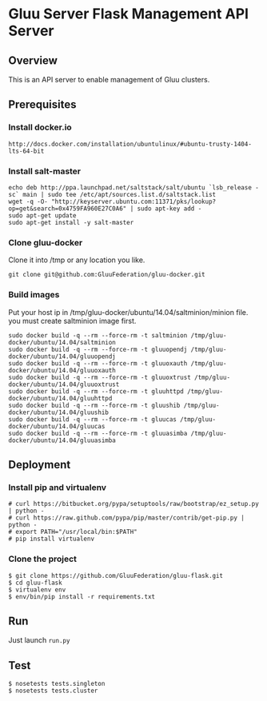# Gluu Server Flask Management API Server

## Overview

This is an API server to enable management of Gluu clusters.

## Prerequisites

### Install docker.io

```
http://docs.docker.com/installation/ubuntulinux/#ubuntu-trusty-1404-lts-64-bit
```

### Install salt-master

```
echo deb http://ppa.launchpad.net/saltstack/salt/ubuntu `lsb_release -sc` main | sudo tee /etc/apt/sources.list.d/saltstack.list
wget -q -O- "http://keyserver.ubuntu.com:11371/pks/lookup?op=get&search=0x4759FA960E27C0A6" | sudo apt-key add -
sudo apt-get update
sudo apt-get install -y salt-master
```

### Clone gluu-docker
Clone it into /tmp or any location you like.
```
git clone git@github.com:GluuFederation/gluu-docker.git
```

### Build images
Put your host ip in /tmp/gluu-docker/ubuntu/14.04/saltminion/minion file.
you must create saltminion image first.

```
sudo docker build -q --rm --force-rm -t saltminion /tmp/gluu-docker/ubuntu/14.04/saltminion
sudo docker build -q --rm --force-rm -t gluuopendj /tmp/gluu-docker/ubuntu/14.04/gluuopendj
sudo docker build -q --rm --force-rm -t gluuoxauth /tmp/gluu-docker/ubuntu/14.04/gluuoxauth
sudo docker build -q --rm --force-rm -t gluuoxtrust /tmp/gluu-docker/ubuntu/14.04/gluuoxtrust
sudo docker build -q --rm --force-rm -t gluuhttpd /tmp/gluu-docker/ubuntu/14.04/gluuhttpd
sudo docker build -q --rm --force-rm -t gluushib /tmp/gluu-docker/ubuntu/14.04/gluushib
sudo docker build -q --rm --force-rm -t gluucas /tmp/gluu-docker/ubuntu/14.04/gluucas
sudo docker build -q --rm --force-rm -t gluuasimba /tmp/gluu-docker/ubuntu/14.04/gluuasimba
```

## Deployment

### Install pip and virtualenv

```
# curl https://bitbucket.org/pypa/setuptools/raw/bootstrap/ez_setup.py | python -
# curl https://raw.github.com/pypa/pip/master/contrib/get-pip.py | python -
# export PATH="/usr/local/bin:$PATH"
# pip install virtualenv

```
### Clone the project 

```
$ git clone https://github.com/GluuFederation/gluu-flask.git
$ cd gluu-flask
$ virtualenv env
$ env/bin/pip install -r requirements.txt

```

## Run
Just launch `run.py`

## Test
```
$ nosetests tests.singleton
$ nosetests tests.cluster
```
